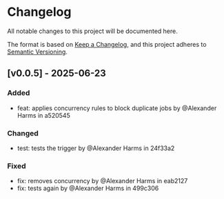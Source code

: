 # Changelog

All notable changes to this project will be documented here.

The format is based on [Keep a Changelog](https://keepachangelog.com/en/1.1.0/), and this project adheres to [Semantic Versioning](https://semver.org/spec/v2.0.0.html).


## [v0.0.5] - 2025-06-23

### Added
- feat: applies concurrency rules to block duplicate jobs by @Alexander Harms in a520545


### Changed
- test: tests the trigger by @Alexander Harms in 24f33a2


### Fixed
- fix: removes concurrency by @Alexander Harms in eab2127
- fix: tests again by @Alexander Harms in 499c306


